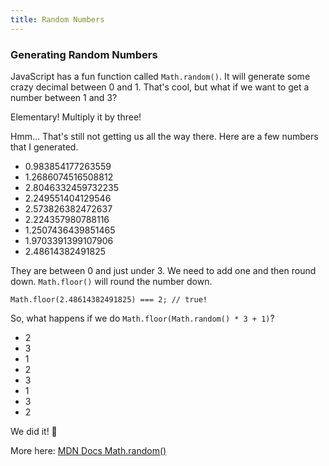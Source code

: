 ```yaml
---
title: Random Numbers
---
```


### Generating Random Numbers
 
 JavaScript has a fun function called `Math.random()`. It will generate some crazy decimal between 0 and 1. That's cool, but what if we want to get a number between 1 and 3?
 
 Elementary! Multiply it by three!
 
 Hmm… That's still not getting us all the way there. Here are a few numbers that I generated.
 
 - 0.983854177263559
 - 1.2686074516508812
 - 2.8046332459732235
 - 2.249551404129546
 - 2.573826382472637
 - 2.224357980788116
 - 1.2507436439851465
 - 1.9703391399107906
 - 2.48614382491825
 
 They are between 0 and just under 3. We need to add one and then round down. `Math.floor()` will round the number down.
 
 ```
 Math.floor(2.48614382491825) === 2; // true!
 ```
 
 So, what happens if we do `Math.floor(Math.random() * 3 + 1)`?
 
 - 2
 - 3
 - 1
 - 2
 - 3
 - 1
 - 3
 - 2
 
 We did it! 🎉

 More here: [MDN Docs Math.random()](https://developer.mozilla.org/en-US/docs/Web/JavaScript/Reference/Global_Objects/Math/random)